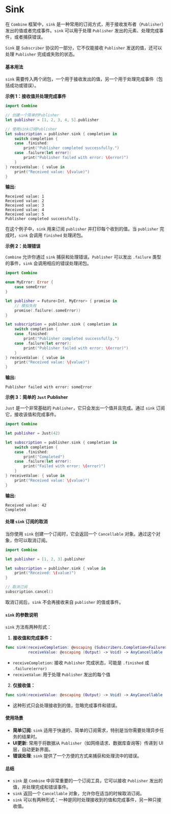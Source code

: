 # Sink

在 `Combine` 框架中，`sink` 是一种常用的订阅方式，用于接收发布者（`Publisher`）发出的值或者完成事件。`sink` 可以用于处理 `Publisher` 发出的元素、处理完成事件，或者捕获错误。

`Sink` 是 `Subscriber` 协议的一部分，它不仅能接收 `Publisher` 发送的值，还可以处理 `Publisher` 完成或失败的状态。

#### 基本用法

`sink` 需要传入两个闭包，一个用于接收发出的值，另一个用于处理完成事件（包括成功或错误）。

**示例 1：接收值并处理完成事件**

```swift
import Combine

// 创建一个简单的Publisher
let publisher = [1, 2, 3, 4, 5].publisher

// 使用sink订阅Publisher
let subscription = publisher.sink { completion in
    switch completion {
    case .finished:
        print("Publisher completed successfully.")
    case .failure(let error):
        print("Publisher failed with error: \(error)")
    }
} receiveValue: { value in
    print("Received value: \(value)")
}
```

**输出:**

```
Received value: 1
Received value: 2
Received value: 3
Received value: 4
Received value: 5
Publisher completed successfully.
```

在这个例子中，`sink` 用来订阅 `publisher` 并打印每个收到的值。当 `publisher` 完成时，`sink` 会调用 `finished` 处理闭包。

**示例 2：处理错误**

`Combine` 允许你通过 `sink` 捕获和处理错误。`Publisher` 可以发出 `.failure` 类型的事件，`sink` 会调用相应的错误处理闭包。

```swift
import Combine

enum MyError: Error {
    case someError
}

let publisher = Future<Int, MyError> { promise in
    // 模拟失败
    promise(.failure(.someError))
}

let subscription = publisher.sink { completion in
    switch completion {
    case .finished:
        print("Publisher completed successfully.")
    case .failure(let error):
        print("Publisher failed with error: \(error)")
    }
} receiveValue: { value in
    print("Received value: \(value)")
}
```

**输出:**

```
Publisher failed with error: someError
```

**示例 3：简单的 `Just` Publisher**

`Just` 是一个非常基础的 `Publisher`，它只会发出一个值并且完成。通过 `sink` 订阅它，接收该值和完成事件。

```swift
import Combine

let publisher = Just(42)

let subscription = publisher.sink { completion in
    switch completion {
    case .finished:
        print("Completed")
    case .failure(let error):
        print("Failed with error: \(error)")
    }
} receiveValue: { value in
    print("Received value: \(value)")
}
```

**输出:**

```
Received value: 42
Completed
```

#### 处理 `sink` 订阅的取消

当你使用 `sink` 创建一个订阅时，它会返回一个 `Cancellable` 对象。通过这个对象，你可以取消订阅。

```swift
import Combine

let publisher = [1, 2, 3].publisher

let subscription = publisher.sink { value in
    print("Received: \(value)")
}

// 取消订阅
subscription.cancel()
```

取消订阅后，`sink` 不会再接收来自 `publisher` 的值或事件。

#### `sink` 的参数说明

`sink` 方法有两种形式：

1. **接收值和完成事件：**

```swift
func sink(receiveCompletion: @escaping (Subscribers.Completion<Failure>) -> Void, 
          receiveValue: @escaping (Output) -> Void) -> AnyCancellable
```

* `receiveCompletion`: 接收 `Publisher` 完成状态，可能是 `.finished` 或 `.failure(error)`
* `receiveValue`: 用于处理 `Publisher` 发出的每个值

2. **仅接收值：**

```swift
func sink(receiveValue: @escaping (Output) -> Void) -> AnyCancellable
```

* 这种形式只会处理接收到的值，忽略完成事件和错误。

#### 使用场景

* **简单订阅**: `sink` 适用于快速的、简单的订阅需求，特别是当你需要处理异步任务的结果时。
* **UI更新**: 常用于将数据从 `Publisher`（如网络请求、数据库查询等）传递到 UI 层，自动更新界面。
* **错误处理**: `sink` 提供了一个方便的方式来捕获和处理流中的错误。

#### 总结

* `sink` 是 `Combine` 中非常重要的一个订阅工具，它可以接收 `Publisher` 发出的值，并处理完成和错误事件。
* `sink` 返回一个 `Cancellable` 对象，允许你在适当的时候取消订阅。
* `sink` 可以有两种形式：一种是同时处理接收到的值和完成事件，另一种只接收值。
